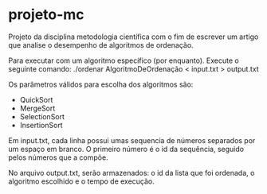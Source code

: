 # projeto-mc
Projeto da disciplina metodologia científica com o fim de escrever um artigo que analise o desempenho de algoritmos de ordenação.



Para executar com um algoritmo específico (por enquanto). Execute o seguinte comando: ./ordenar AlgoritmoDeOrdenação < input.txt > output.txt

Os parâmetros válidos para escolha dos algoritmos são:
  - QuickSort
  - MergeSort
  - SelectionSort
  - InsertionSort

Em input.txt, cada linha possui umas sequencia de números separados por um espaço em branco. O primeiro número é o id da sequência, seguido pelos números que a compõe.

No arquivo output.txt, serão armazenados: o id da lista que foi ordenada, o algoritmo escolhido e o tempo de execução.
